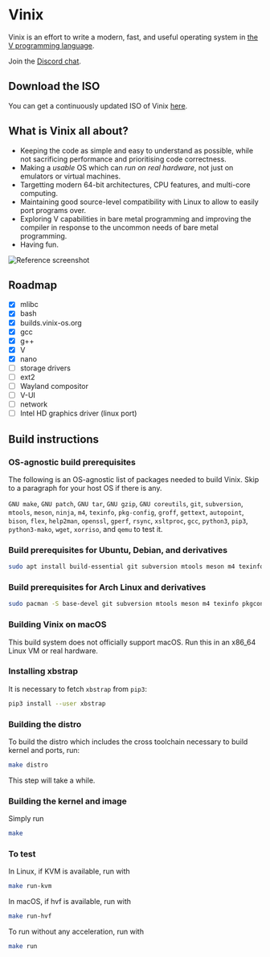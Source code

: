 # Vinix

Vinix is an effort to write a modern, fast, and useful operating system in [the V programming language](https://vlang.io).

Join the [Discord chat](https://discord.gg/S5Nm6ZDU38).

## Download the ISO

You can get a continuously updated ISO of Vinix [here](https://builds.vinix-os.org/repos/files/vinix/latest/vinix.iso).

## What is Vinix all about?

- Keeping the code as simple and easy to understand as possible, while not sacrificing
performance and prioritising code correctness.
- Making a *usable* OS which can *run on real hardware*, not just on emulators or
virtual machines.
- Targetting modern 64-bit architectures, CPU features, and multi-core computing.
- Maintaining good source-level compatibility with Linux to allow to easily port programs over.
- Exploring V capabilities in bare metal programming and improving the compiler in response to the uncommon needs of bare metal programming.
- Having fun.

![Reference screenshot](/screenshot.png?raw=true "Reference screenshot")

## Roadmap

- [x] mlibc
- [x] bash
- [x] builds.vinix-os.org
- [x] gcc
- [x] g++
- [X] V
- [x] nano
- [ ] storage drivers
- [ ] ext2
- [ ] Wayland compositor
- [ ] V-UI
- [ ] network
- [ ] Intel HD graphics driver (linux port)

## Build instructions

### OS-agnostic build prerequisites

The following is an OS-agnostic list of packages needed to build Vinix. Skip to a paragraph for your host OS if there is any.

`GNU make`, `GNU patch`, `GNU tar`, `GNU gzip`, `GNU coreutils`, `git`, `subversion`, `mtools`, `meson`, `ninja`, `m4`, `texinfo`, `pkg-config`, `groff`, `gettext`, `autopoint`, `bison`, `flex`, `help2man`, `openssl`, `gperf`, `rsync`, `xsltproc`, `gcc`, `python3`, `pip3`, `python3-mako`, `wget`, `xorriso`, and `qemu` to test it.

### Build prerequisites for Ubuntu, Debian, and derivatives
```bash
sudo apt install build-essential git subversion mtools meson m4 texinfo pkg-config groff gettext autopoint bison flex help2man libssl-dev gperf rsync xsltproc python3 python3-pip python3-mako wget xorriso qemu-system-x86
```

### Build prerequisites for Arch Linux and derivatives
```bash
sudo pacman -S base-devel git subversion mtools meson m4 texinfo pkgconf groff gettext bison flex help2man gperf rsync libxslt python python-pip python-mako wget xorriso qemu-arch-extra
```

### Building Vinix on macOS

This build system does not officially support macOS. Run this in an x86_64 Linux VM
or real hardware.

### Installing xbstrap

It is necessary to fetch `xbstrap` from `pip3`:
```bash
pip3 install --user xbstrap
```

### Building the distro

To build the distro which includes the cross toolchain necessary
to build kernel and ports, run:

```bash
make distro
```

This step will take a while.

### Building the kernel and image

Simply run
```bash
make
```

### To test

In Linux, if KVM is available, run with
```bash
make run-kvm
```

In macOS, if hvf is available, run with
```bash
make run-hvf
```

To run without any acceleration, run with
```bash
make run
```
